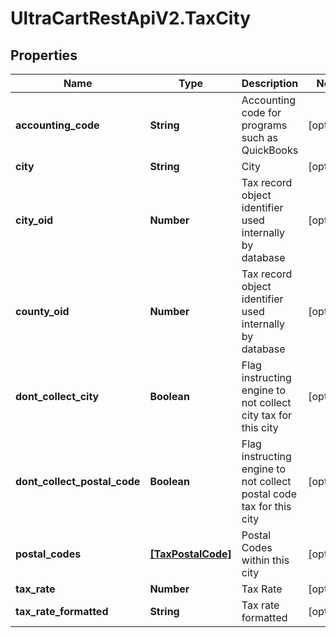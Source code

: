 # UltraCartRestApiV2.TaxCity

## Properties
Name | Type | Description | Notes
------------ | ------------- | ------------- | -------------
**accounting_code** | **String** | Accounting code for programs such as QuickBooks | [optional] 
**city** | **String** | City | [optional] 
**city_oid** | **Number** | Tax record object identifier used internally by database | [optional] 
**county_oid** | **Number** | Tax record object identifier used internally by database | [optional] 
**dont_collect_city** | **Boolean** | Flag instructing engine to not collect city tax for this city | [optional] 
**dont_collect_postal_code** | **Boolean** | Flag instructing engine to not collect postal code tax for this city | [optional] 
**postal_codes** | [**[TaxPostalCode]**](TaxPostalCode.md) | Postal Codes within this city | [optional] 
**tax_rate** | **Number** | Tax Rate | [optional] 
**tax_rate_formatted** | **String** | Tax rate formatted | [optional] 



